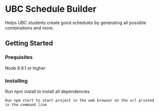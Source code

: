# UBC Schedule Builder

Helps UBC students create good schedules by generating all possible combinations and more.

## Getting Started

### Prequisites

Node 8.9.1 or higher

### Installing

Run npm install to install all dependencies
```
Run npm start to start project in the web browser on the url printed in the command line


